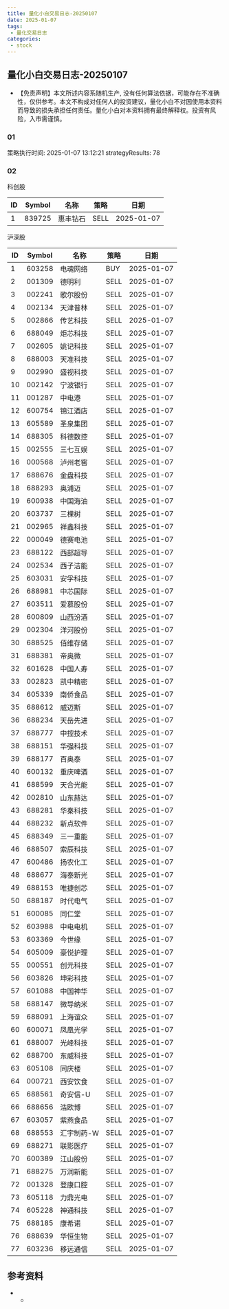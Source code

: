 ```yaml
---
title: 量化小白交易日志-20250107
date: 2025-01-07
tags:
 - 量化交易日志
categories: 
 - stock
---
```


## 量化小白交易日志-20250107

- 【免责声明】本文所述内容系随机生产, 没有任何算法依据，可能存在不准确性，仅供参考。本文不构成对任何人的投资建议，量化小白不对因使用本资料而导致的损失承担任何责任。量化小白对本资料拥有最终解释权。投资有风险，入市需谨慎。

### 01

策略执行时间: 2025-01-07 13:12:21
strategyResults: 78

### 02

科创股

|ID|Symbol|名称|策略|日期|
| ---- | ---- | ---- | ---- | ---- |
|1|839725|惠丰钻石|SELL|2025-01-07|
沪深股

|ID|Symbol|名称|策略|日期|
| ---- | ---- | ---- | ---- | ---- |
|1|603258|电魂网络|BUY|2025-01-07|
|2|001309|德明利|SELL|2025-01-07|
|3|002241|歌尔股份|SELL|2025-01-07|
|4|002134|天津普林|SELL|2025-01-07|
|5|002866|传艺科技|SELL|2025-01-07|
|6|688049|炬芯科技|SELL|2025-01-07|
|7|002605|姚记科技|SELL|2025-01-07|
|8|688003|天准科技|SELL|2025-01-07|
|9|002990|盛视科技|SELL|2025-01-07|
|10|002142|宁波银行|SELL|2025-01-07|
|11|001287|中电港|SELL|2025-01-07|
|12|600754|锦江酒店|SELL|2025-01-07|
|13|605589|圣泉集团|SELL|2025-01-07|
|14|688305|科德数控|SELL|2025-01-07|
|15|002555|三七互娱|SELL|2025-01-07|
|16|000568|泸州老窖|SELL|2025-01-07|
|17|688676|金盘科技|SELL|2025-01-07|
|18|688293|奥浦迈|SELL|2025-01-07|
|19|600938|中国海油|SELL|2025-01-07|
|20|603737|三棵树|SELL|2025-01-07|
|21|002965|祥鑫科技|SELL|2025-01-07|
|22|000049|德赛电池|SELL|2025-01-07|
|23|688122|西部超导|SELL|2025-01-07|
|24|002534|西子洁能|SELL|2025-01-07|
|25|603031|安孚科技|SELL|2025-01-07|
|26|688981|中芯国际|SELL|2025-01-07|
|27|603511|爱慕股份|SELL|2025-01-07|
|28|600809|山西汾酒|SELL|2025-01-07|
|29|002304|洋河股份|SELL|2025-01-07|
|30|688525|佰维存储|SELL|2025-01-07|
|31|688381|帝奥微|SELL|2025-01-07|
|32|601628|中国人寿|SELL|2025-01-07|
|33|002823|凯中精密|SELL|2025-01-07|
|34|605339|南侨食品|SELL|2025-01-07|
|35|688612|威迈斯|SELL|2025-01-07|
|36|688234|天岳先进|SELL|2025-01-07|
|37|688777|中控技术|SELL|2025-01-07|
|38|688151|华强科技|SELL|2025-01-07|
|39|688177|百奥泰|SELL|2025-01-07|
|40|600132|重庆啤酒|SELL|2025-01-07|
|41|688599|天合光能|SELL|2025-01-07|
|42|002810|山东赫达|SELL|2025-01-07|
|43|688281|华秦科技|SELL|2025-01-07|
|44|688232|新点软件|SELL|2025-01-07|
|45|688349|三一重能|SELL|2025-01-07|
|46|688507|索辰科技|SELL|2025-01-07|
|47|600486|扬农化工|SELL|2025-01-07|
|48|688677|海泰新光|SELL|2025-01-07|
|49|688153|唯捷创芯|SELL|2025-01-07|
|50|688187|时代电气|SELL|2025-01-07|
|51|600085|同仁堂|SELL|2025-01-07|
|52|603988|中电电机|SELL|2025-01-07|
|53|603369|今世缘|SELL|2025-01-07|
|54|605009|豪悦护理|SELL|2025-01-07|
|55|000551|创元科技|SELL|2025-01-07|
|56|603826|坤彩科技|SELL|2025-01-07|
|57|601088|中国神华|SELL|2025-01-07|
|58|688147|微导纳米|SELL|2025-01-07|
|59|688091|上海谊众|SELL|2025-01-07|
|60|600071|凤凰光学|SELL|2025-01-07|
|61|688007|光峰科技|SELL|2025-01-07|
|62|688700|东威科技|SELL|2025-01-07|
|63|605108|同庆楼|SELL|2025-01-07|
|64|000721|西安饮食|SELL|2025-01-07|
|65|688561|奇安信-U|SELL|2025-01-07|
|66|688656|浩欧博|SELL|2025-01-07|
|67|603057|紫燕食品|SELL|2025-01-07|
|68|688553|汇宇制药-W|SELL|2025-01-07|
|69|688271|联影医疗|SELL|2025-01-07|
|70|600389|江山股份|SELL|2025-01-07|
|71|688275|万润新能|SELL|2025-01-07|
|72|001328|登康口腔|SELL|2025-01-07|
|73|605118|力鼎光电|SELL|2025-01-07|
|74|605228|神通科技|SELL|2025-01-07|
|75|688185|康希诺|SELL|2025-01-07|
|76|688639|华恒生物|SELL|2025-01-07|
|77|603236|移远通信|SELL|2025-01-07|

## 参考资料

- -
